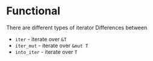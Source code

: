 # Functional

There are different types of iterator
Differences between 

* `iter` - iterate over `&T`
* `iter_mut` - iterate over `&mut T`
* `into_iter` - iterate over `T`